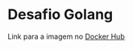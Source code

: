 # Desafio Golang
Link para a imagem no [Docker Hub](https://hub.docker.com/repository/docker/ozmartins/fullcycle/tags?page=1&ordering=last_updated)
